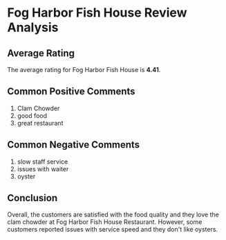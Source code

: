 # Fog Harbor Fish House Review Analysis

## Average Rating
The average rating for Fog Harbor Fish House is **4.41**.

## Common Positive Comments
1. Clam Chowder
2. good food
3. great restaurant

## Common Negative Comments
1. slow staff service
2. issues with waiter
3. oyster

## Conclusion
Overall, the customers are satisfied with the food quality and they love the clam chowder at Fog Harbor Fish House Restaurant. However, some customers reported issues with service speed and they don't like oysters.
